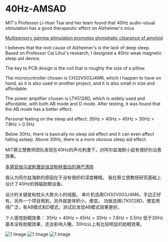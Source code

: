 # 40Hz-AMSAD
MIT's Professor Li-Huei Tsai and her team found that 40Hz audio-visual stimulation has a good therapeutic effect on Alzheimer's mice. 

[Multisensory gamma stimulation promotes glymphatic clearance of amyloid](https://www.nature.com/articles/s41586-024-07132-6)

I believes that the root cause of Alzheimer's is the lack of deep sleep. Based on Professor Cai Lihui's research, I designed a 40Hz weak magnetic sleep aid device.

The key to PCB design is the coil that is roughly the size of a pillow.

The microcontroller chosen is CH32V003J4M6, which I happen to have on hand, as it is also used in another project, and it is also small in size and affordable.

The power amplifier chosen is LTK5128D, which is widely used and affordable, with both AB mode and D mode. After testing, it was found that the AB mode has a better effect.

Personal feeling on the sleep aid effect:
35Hz > 40Hz > 45Hz > 30Hz > 7.8Hz > 0.5Hz

Below 30Hz, there is basically no sleep aid effect and it can even affect falling asleep. Above 30Hz, there is a more obvious sleep aid effect.

MIT蔡立慧教师团队发现在40Hz的声光刺激下，对阿尔兹海默小鼠有很好的治愈效果。

[多感官伽马波刺激促进淀粉样蛋白的淋巴清除](https://www.nature.com/articles/s41586-024-07132-6)

我认为阿尔兹海默的原因在于没有很好的深度睡眠。 我在蔡立慧教授研究基础上设计了40Hz的弱磁助眠设备。

设计的关键是和枕头大致大小的线圈。
单片机选用CH32V003J4M6，手边正好有，另外一个项目用到，另外就是体积小，便宜。
功放选用LTK5128D，便宜用得广泛，有AB模式和D模式，测试后发现AB模式效果更好。

个人感觉助眠效果：
35Hz > 40Hz > 45Hz > 30Hz > 7.8Hz > 0.5Hz
低于30Hz基本没有助眠效果，还会影响入睡。30Hz以上有比较明显的助眠效果。

![1 Image](https://github.com/harlly88/40Hz-AMSAD/raw/main/PCB/20240621171410.jpg)
![1 Image](https://github.com/harlly88/40Hz-AMSAD/raw/main/PCB/SCH_Schematic1_1-P1_2024-06-22.png)
![1 Image](https://github.com/harlly88/40Hz-AMSAD/raw/main/PCB/PCB_PCB1_2024-06-22_00.jpg)

